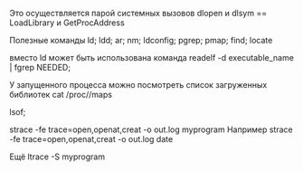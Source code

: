 
Это осуществляется парой системных вызовов dlopen и dlsym  == LoadLibrary и GetProcAddress


Полезные команды
ld; ldd; ar; nm; ldconfig; pgrep; pmap;
find; locate

вместо ld может быть использована команда
readelf -d executable_name | fgrep NEEDED;

У запущенного процесса можно посмотреть список загруженных библиотек
cat /proc/<PID>/maps

lsof;

strace -fe trace=open,openat,creat -o out.log myprogram
Например
strace -fe trace=open,openat,creat -o out.log date

Ещё
ltrace -S myprogram
